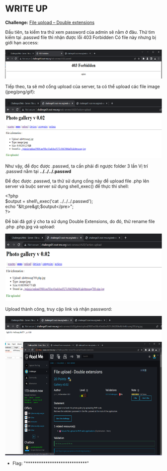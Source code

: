# WRITE UP

**Challenge:** [File upload – Double extensions](https://www.root-me.org/en/Challenges/Web-Server/File-upload-Double-extensions)

Đầu tiên, ta kiểm tra thử xem password của admin sẽ nằm ở đâu. Thử tìm kiếm tại .passwd file thì nhận được lỗi 403 Forbidden Có file này nhưng bị giới hạn access:

<img src="./media/image1.png" style="width:6.5in;height:0.97292in" alt="Graphical user interface, text, website Description automatically generated" />

Tiếp theo, ta sẽ mở cổng upload của server, ta có thể upload các file image (jpeg/png/gif):

<img src="./media/image2.png" style="width:6.5in;height:1.99028in" alt="Graphical user interface, text, application, website Description automatically generated" />

Như vậy, để đọc được .passwd, ta cần phải đi ngược folder 3 lần Vị trí .passwd nằm tại **../../../.passwd**

Để đọc được .passwd, ta thử sử dụng cổng này để upload file .php lên server và buộc server sử dụng shell\_exec() để thực thi shell:

&lt;?php  
$output = shell\_exec('cat ../../../.passwd');  
echo "&lt;pre&gt;$output&lt;/pre&gt;";  
?&gt;

Đề bài đã gợi ý cho ta sử dụng Double Extensions, do đó, thử rename file .php .php.jpg và upload:

<img src="./media/image3.png" style="width:6.5in;height:2.25903in" alt="Graphical user interface, text, application, email Description automatically generated" />

Upload thành công, truy cập link và nhận password:

<img src="./media/image4.png" style="width:6.5in;height:0.83542in" alt="A picture containing graphical user interface Description automatically generated" />

<img src="./media/image5.png" style="width:6.5in;height:3.79444in" alt="A screenshot of a computer Description automatically generated with medium confidence" />

- Flag: "****************************"
